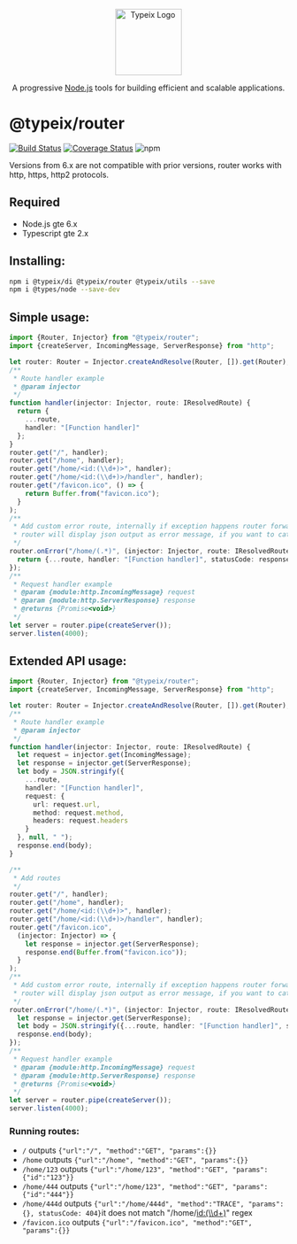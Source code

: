 <p align="center">
  <a href="https://typeix.com" target="blank">
    <img src="https://avatars.githubusercontent.com/u/38910665?s=200&v=4" width="120" alt="Typeix Logo" />
  </a>
</p>
<p align="center">
A progressive <a href="https://nodejs.org" target="_blank">Node.js</a>
tools for building efficient and scalable applications.
</p>

# @typeix/router

[![Build Status][travis-url]][travis-img]
[![Coverage Status][coverage-img]][coverage-url]
![npm][npm-version-img]

Versions from 6.x are not compatible with prior versions, router works with http, https, http2 protocols.

## Required
- Node.js gte 6.x
- Typescript gte 2.x

## Installing:
```bash
npm i @typeix/di @typeix/router @typeix/utils --save
npm i @types/node --save-dev
```

## Simple usage:
```ts
import {Router, Injector} from "@typeix/router";
import {createServer, IncomingMessage, ServerResponse} from "http";

let router: Router = Injector.createAndResolve(Router, []).get(Router);
/**
 * Route handler example
 * @param injector
 */
function handler(injector: Injector, route: IResolvedRoute) {
  return {
    ...route,
    handler: "[Function handler]"
  };
}
router.get("/", handler);
router.get("/home", handler);
router.get("/home/<id:(\\d+)>", handler);
router.get("/home/<id:(\\d+)>/handler", handler);
router.get("/favicon.ico", () => {
    return Buffer.from("favicon.ico");
  }
);
/**
 * Add custom error route, internally if exception happens router forwards error to custom route if no error route is defined
 * router will display json output as error message, if you want to catch all errors in single route set "*" as url router.onError("*", injector => {})
 */
router.onError("/home/(.*)", (injector: Injector, route: IResolvedRoute) => {
  return {...route, handler: "[Function handler]", statusCode: response.statusCode};
});
/**
 * Request handler example
 * @param {module:http.IncomingMessage} request
 * @param {module:http.ServerResponse} response
 * @returns {Promise<void>}
 */
let server = router.pipe(createServer());
server.listen(4000);
```

## Extended API usage:

```typescript
import {Router, Injector} from "@typeix/router";
import {createServer, IncomingMessage, ServerResponse} from "http";

let router: Router = Injector.createAndResolve(Router, []).get(Router);
/**
 * Route handler example
 * @param injector
 */
function handler(injector: Injector, route: IResolvedRoute) {
  let request = injector.get(IncomingMessage);
  let response = injector.get(ServerResponse);
  let body = JSON.stringify({
    ...route,
    handler: "[Function handler]",
    request: {
      url: request.url,
      method: request.method,
      headers: request.headers
    }
  }, null, " ");
  response.end(body);
}

/**
 * Add routes
 */
router.get("/", handler);
router.get("/home", handler);
router.get("/home/<id:(\\d+)>", handler);
router.get("/home/<id:(\\d+)>/handler", handler);
router.get("/favicon.ico",
  (injector: Injector) => {
    let response = injector.get(ServerResponse);
    response.end(Buffer.from("favicon.ico"));
  }
);
/**
 * Add custom error route, internally if exception happens router forwards error to custom route if no error route is defined
 * router will display json output as error message, if you want to catch all errors in single route set "*" as url router.onError("*", injector => {})
 */
router.onError("/home/(.*)", (injector: Injector, route: IResolvedRoute) => {
  let response = injector.get(ServerResponse);
  let body = JSON.stringify({...route, handler: "[Function handler]", statusCode: response.statusCode}, null, " ");
  response.end(body);
});
/**
 * Request handler example
 * @param {module:http.IncomingMessage} request
 * @param {module:http.ServerResponse} response
 * @returns {Promise<void>}
 */
let server = router.pipe(createServer());
server.listen(4000);
```

### Running routes:
- ```/``` outputs ```{"url":"/", "method":"GET", "params":{}}```
- ```/home```  outputs ```{"url":"/home", "method":"GET", "params":{}}```
- ```/home/123```  outputs ```{"url":"/home/123", "method":"GET", "params":{"id":"123"}}```
- ```/home/444```  outputs ```{"url":"/home/123", "method":"GET", "params":{"id":"444"}}```
- ```/home/444d```  outputs ```{"url":"/home/444d", "method":"TRACE", "params":{}, statusCode: 404}```it does not match  "/home/<id:(\\d+)>" regex
- ```/favicon.ico```  outputs ```{"url":"/favicon.ico", "method":"GET", "params":{}}```


[travis-url]: https://travis-ci.com/typeix/typeix.svg?branch=master
[travis-img]: https://travis-ci.com/typeix/typeix
[npm-version-img]: https://img.shields.io/npm/v/@typeix/router
[coverage-img]: https://coveralls.io/repos/github/typeix/typeix/badge.svg?branch=master
[coverage-url]: https://coveralls.io/github/typeix/typeix?branch=master
